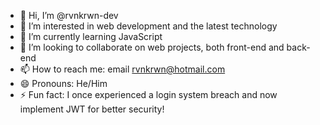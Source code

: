 - 👋 Hi, I’m @rvnkrwn-dev
- 👀 I’m interested in web development and the latest technology
- 🌱 I’m currently learning JavaScript
- 💞️ I’m looking to collaborate on web projects, both front-end and back-end
- 📫 How to reach me: email rvnkrwn@hotmail.com
- 😄 Pronouns: He/Him
- ⚡ Fun fact: I once experienced a login system breach and now implement JWT for better security!
